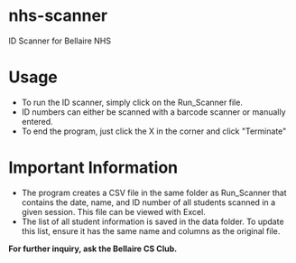 # nhs-scanner
ID Scanner for Bellaire NHS

# Usage
- To run the ID scanner, simply click on the Run_Scanner file.
- ID numbers can either be scanned with a barcode scanner or manually entered.
- To end the program, just click the X in the corner and click "Terminate"

# Important Information
- The program creates a CSV file in the same folder as Run_Scanner that contains the date, name, and ID number of all students scanned in a given session. This file can be viewed with Excel.
- The list of all student information is saved in the data folder. To update this list, ensure it has the same name and columns as the original file.

**For further inquiry, ask the Bellaire CS Club.**